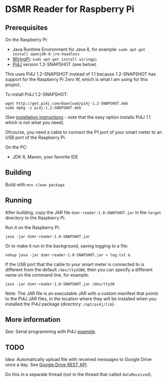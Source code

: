 # DSMR Reader for Raspberry Pi

## Prerequisites

On the Raspberry Pi:

* Java Runtime Environment for Java 8, for example: `sudo apt-get install openjdk-8-jre-headless`
* [WiringPi](http://wiringpi.com/): `sudo apt-get install wiringpi`
* [Pi4J](http://pi4j.com/) version 1.2-SNAPSHOT (see below)

This uses Pi4J 1.2-SNAPSHOT instead of 1.1 because 1.2-SNAPSHOT has support for the Raspberry Pi Zero W, which is what I am using for this project.

To install Pi4J 1.2-SNAPSHOT:

    wget http://get.pi4j.com/download/pi4j-1.2-SNAPSHOT.deb
    sudo dpkg -i pi4j-1.2-SNAPSHOT.deb

(See [installation instructions](http://pi4j.com/install.html) - note that the easy option installs Pi4J 1.1 which is not what you need).

Ofcourse, you need a cable to connect the P1 port of your smart meter to an USB port of the Raspberry Pi.

On the PC:

* JDK 8, Maven, your favorite IDE

## Building

Build with `mvn clean package`

## Running

After building, copy the JAR file `dsmr-reader-1.0-SNAPSHOT.jar` in the `target` directory to the Raspberry Pi.

Run it on the Raspberry Pi:

    java -jar dsmr-reader-1.0-SNAPSHOT.jar

Or to make it run in the background, saving logging to a file:

    nohup java -jar dsmr-reader-1.0-SNAPSHOT.jar > log.txt & 

If the USB port that the cable to your smart meter is connected to is different from the default `/dev/ttyUSB0`, then you can specify a different name on the command line, for example:

    java -jar dsmr-reader-1.0-SNAPSHOT.jar /dev/ttyS0

Note: The JAR file is an executable JAR with a custom manifest that points to the Pi4J JAR files, in the location where they will be installed when you installed the Pi4J package (directory: `/opt/pi4j/lib`).

## More information

See: Serial programming with Pi4J [example](http://pi4j.com/example/serial.html).

## TODO

Idea: Automatically upload file with received messages to Google Drive once a day. See [Google Drive REST API](https://developers.google.com/drive/api/v3/about-sdk).

Do this in a separate thread (not in the thread that called `dataReceived`).
